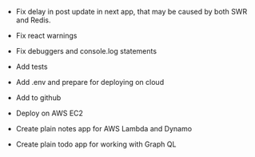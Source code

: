- Fix delay in post update in next app, that may be caused by both SWR and Redis.
- Fix react warnings
- Fix debuggers and console.log statements

- Add tests
- Add .env and prepare for deploying on cloud
- Add to github
- Deploy on AWS EC2

- Create plain notes app for AWS Lambda and Dynamo
- Create plain todo app for working with Graph QL

